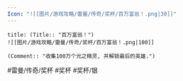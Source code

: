 ```yaml
---
Icon: "![[图片/游戏攻略/雷曼/传奇/奖杯/百万富翁！.png|30]]"
---
```

```ad-common-silver-trophy
title: (Title:: "百万富翁！")
![[图片/游戏攻略/雷曼/传奇/奖杯/百万富翁！.png|100]]

(Comment:: "收集100万个光之精灵, 并解锁最后的英雄.")
```

#雷曼/传奇/奖杯 #奖杯 #奖杯/银
